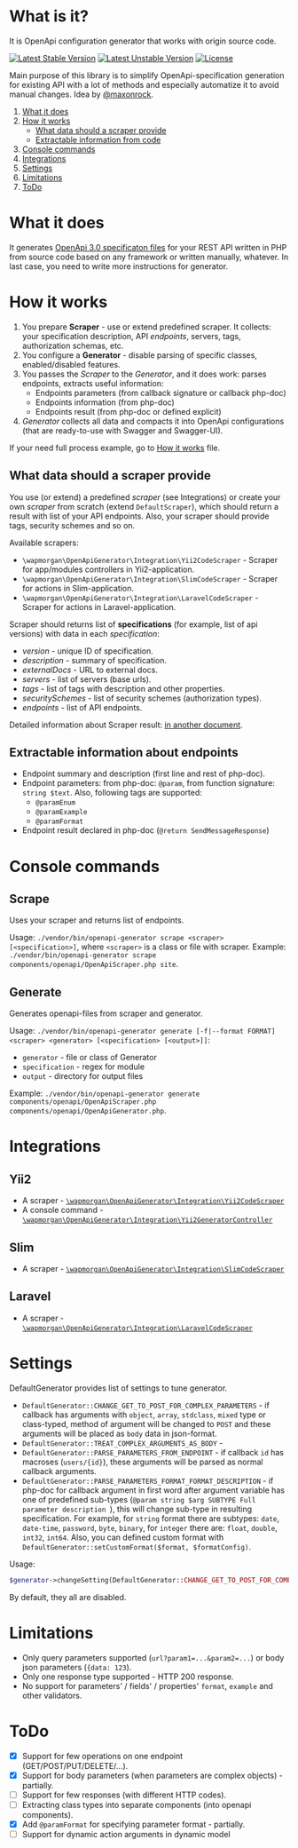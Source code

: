 # What is it?
It is OpenApi configuration generator that works with origin source code.

[![Latest Stable Version](https://poser.pugx.org/wapmorgan/openapi-generator/v/stable)](https://packagist.org/packages/wapmorgan/openapi-generator)
[![Latest Unstable Version](https://poser.pugx.org/wapmorgan/openapi-generator/v/unstable)](https://packagist.org/packages/wapmorgan/openapi-generator)
[![License](https://poser.pugx.org/wapmorgan/openapi-generator/license)](https://packagist.org/packages/wapmorgan/openapi-generator)

Main purpose of this library is to simplify OpenApi-specification generation for existing API with a lot of methods and especially automatize it to avoid manual changes. Idea by [@maxonrock](https://github.com/maxonrock).

1. [What it does](#what-it-does)
2. [How it works](#how-it-works)
    - [What data should a scraper provide](#what-data-should-a-scraper-provide)
    - [Extractable information from code](#extractable-information-from-code)
3. [Console commands](#console-commands)
4. [Integrations](#integrations)
5. [Settings](#settings)
6. [Limitations](#limitations)
7. [ToDo](#todo)

# What it does

It generates [OpenApi 3.0 specificaton files](https://swagger.io/docs/specification/about/) for your REST API written in
PHP from source code based on any framework or written manually, whatever. In last case, you need to write more 
instructions for generator.

# How it works
1. You prepare **Scraper** - use or extend predefined scraper. It collects: your specification description, API _endpoints_, servers, tags, authorization schemas, etc.
2. You configure a **Generator** - disable parsing of specific classes, enabled/disabled features.
3. You passes the _Scraper_ to the _Generator_, and it does work: parses endpoints, extracts useful information:
    - Endpoints parameters (from callback signature or callback php-doc)
    - Endpoints information (from php-doc)
    - Endpoints result (from php-doc or defined explicit)
4. _Generator_ collects all data and compacts it into OpenApi configurations (that are ready-to-use with Swagger and Swagger-UI).

If your need full process example, go to [How it works](docs/how_it_works.md) file.

## What data should a scraper provide

You use (or extend) a predefined _scraper_ (see Integrations) or create your own _scraper_ from scratch (extend `DefaultScraper`), which should return a result with list of your API endpoints. Also, your scraper should provide tags, security schemes and so on.

Available scrapers:
- `\wapmorgan\OpenApiGenerator\Integration\Yii2CodeScraper` - Scraper for app/modules controllers in Yii2-application.
- `\wapmorgan\OpenApiGenerator\Integration\SlimCodeScraper` - Scraper for actions in Slim-application.
- `\wapmorgan\OpenApiGenerator\Integration\LaravelCodeScraper` - Scraper for actions in Laravel-application.

Scraper should returns list of **specifications** (for example, list of api versions) with data in each _specification_:
- _version_ - unique ID of specification.
- _description_ - summary of specification.
- _externalDocs_ - URL to external docs.
- _servers_ - list of servers (base urls).
- _tags_ - list of tags with description and other properties.
- _securitySchemes_ - list of security schemes (authorization types).
- _endpoints_ - list of API endpoints.

Detailed information about Scraper result: [in another document](docs/scraper_result.md).

## Extractable information about endpoints

- Endpoint summary  and description (first line and rest of php-doc).
- Endpoint parameters: from php-doc: `@param`,  from function signature: `string $text`.
    Also, following tags are supported:
    - `@paramEnum`
    - `@paramExample`
    - `@paramFormat`
- Endpoint result declared in php-doc (`@return SendMessageResponse`)

# Console commands
## Scrape
Uses your scraper and returns list of endpoints.

Usage: `./vendor/bin/openapi-generator scrape <scraper> [<specification>]`, where `<scraper>` is a class or file with scraper.
Example: `./vendor/bin/openapi-generator scrape components/openapi/OpenApiScraper.php site`.

## Generate
Generates openapi-files from scraper and generator.

Usage: `./vendor/bin/openapi-generator generate [-f|--format FORMAT] <scraper> <generator> [<specification> [<output>]]`:
- `generator` - file or class of Generator
- `specification` - regex for module
- `output` - directory for output files

Example: `./vendor/bin/openapi-generator generate components/openapi/OpenApiScraper.php components/openapi/OpenApiGenerator.php`.

# Integrations
## Yii2

- A scraper - [`\wapmorgan\OpenApiGenerator\Integration\Yii2CodeScraper`](src/Integration/Yii2CodeScraper.php)
- A console command - [`\wapmorgan\OpenApiGenerator\Integration\Yii2GeneratorController`](src/Integration/Yii2GeneratorController.php)

## Slim

- A scraper - [`\wapmorgan\OpenApiGenerator\Integration\SlimCodeScraper`](src/Integration/SlimCodeScraper.php)

## Laravel

- A scraper - [`\wapmorgan\OpenApiGenerator\Integration\LaravelCodeScraper`](src/Integration/LaravelCodeScraper.php)

# Settings
DefaultGenerator provides list of settings to tune generator.

- `DefaultGenerator::CHANGE_GET_TO_POST_FOR_COMPLEX_PARAMETERS` - if callback has arguments with `object`, `array`, `stdclass`, `mixed` type or class-typed, method of argument will be changed to `POST` and these arguments will be placed as `body` data in json-format.
- `DefaultGenerator::TREAT_COMPLEX_ARGUMENTS_AS_BODY` -
- `DefaultGenerator::PARSE_PARAMETERS_FROM_ENDPOINT` - if callback `id` has macroses (`users/{id}`), these arguments will be parsed as normal callback arguments.
- `DefaultGenerator::PARSE_PARAMETERS_FORMAT_FORMAT_DESCRIPTION` - if php-doc for callback argument in first word after argument variable has one of predefined sub-types (`@param string $arg SUBTYPE Full parameter description `), this will change sub-type in resulting specification.
For example, for `string` format there are subtypes: `date`, `date-time`, `password`, `byte`, `binary`, for `integer` there are: `float`, `double`, `int32`, `int64`.
Also, you can defined custom format with `DefaultGenerator::setCustomFormat($format, $formatConfig)`.

Usage:
```php
$generator->changeSetting(DefaultGenerator::CHANGE_GET_TO_POST_FOR_COMPLEX_PARAMETERS, true);
```

By default, they all are disabled.

# Limitations
- Only query parameters supported (`url?param1=...&param2=...`) or body json parameters (`{data: 123`).
- Only one response type supported - HTTP 200 response.
- No support for parameters' / fields' / properties' `format`, `example` and other validators.

# ToDo
- [x] Support for few operations on one endpoint (GET/POST/PUT/DELETE/...).
- [x] Support for body parameters (when parameters are complex objects) - partially.
- [ ] Support for few responses (with different HTTP codes).
- [ ] Extracting class types into separate components (into openapi components).
- [x] Add `@paramFormat` for specifying parameter format - partially.
- [ ] Support for dynamic action arguments in dynamic model
